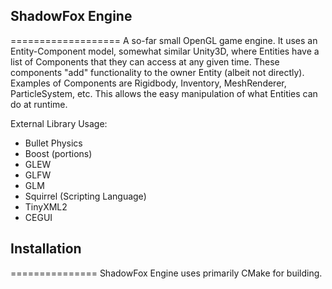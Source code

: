 ## ShadowFox Engine
===================
A so-far small OpenGL game engine. It uses an Entity-Component model, somewhat similar Unity3D, where Entities have a list of Components that they can access at any given time. These components "add" functionality to the owner Entity (albeit not directly). Examples of Components are Rigidbody, Inventory, MeshRenderer, ParticleSystem, etc. This allows the easy manipulation of what Entities can do at runtime.

External Library Usage:
 - Bullet Physics
 - Boost (portions)
 - GLEW
 - GLFW
 - GLM
 - Squirrel (Scripting Language)
 - TinyXML2
 - CEGUI

## Installation
===============
ShadowFox Engine uses primarily CMake for building. 

